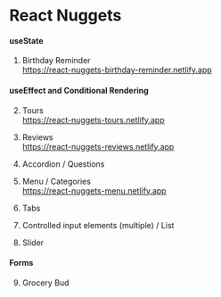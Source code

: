 # React Nuggets

#### useState

1. Birthday Reminder
<br>https://react-nuggets-birthday-reminder.netlify.app


#### useEffect and Conditional Rendering

2. Tours
<br>https://react-nuggets-tours.netlify.app

3. Reviews
<br>https://react-nuggets-reviews.netlify.app

4. Accordion / Questions

5. Menu / Categories
<br>https://react-nuggets-menu.netlify.app

6. Tabs

7. Controlled input elements (multiple) / List

8. Slider

#### Forms

9. Grocery Bud
